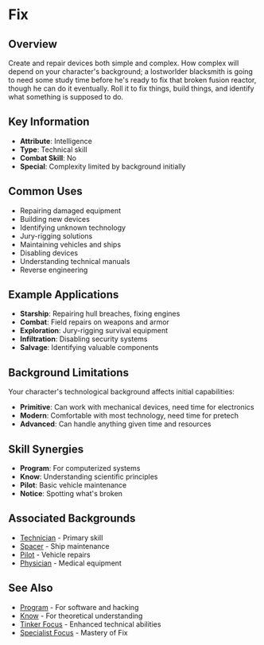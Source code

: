 # Fix

## Overview
Create and repair devices both simple and complex. How complex will depend on your character's background; a lostworlder blacksmith is going to need some study time before he's ready to fix that broken fusion reactor, though he can do it eventually. Roll it to fix things, build things, and identify what something is supposed to do.

## Key Information
- **Attribute**: Intelligence
- **Type**: Technical skill
- **Combat Skill**: No
- **Special**: Complexity limited by background initially

## Common Uses
- Repairing damaged equipment
- Building new devices
- Identifying unknown technology
- Jury-rigging solutions
- Maintaining vehicles and ships
- Disabling devices
- Understanding technical manuals
- Reverse engineering

## Example Applications
- **Starship**: Repairing hull breaches, fixing engines
- **Combat**: Field repairs on weapons and armor
- **Exploration**: Jury-rigging survival equipment
- **Infiltration**: Disabling security systems
- **Salvage**: Identifying valuable components

## Background Limitations
Your character's technological background affects initial capabilities:
- **Primitive**: Can work with mechanical devices, need time for electronics
- **Modern**: Comfortable with most technology, need time for pretech
- **Advanced**: Can handle anything given time and resources

## Skill Synergies
- **Program**: For computerized systems
- **Know**: Understanding scientific principles
- **Pilot**: Basic vehicle maintenance
- **Notice**: Spotting what's broken

## Associated Backgrounds
- [Technician](../backgrounds/technician.md) - Primary skill
- [Spacer](../backgrounds/spacer.md) - Ship maintenance
- [Pilot](../backgrounds/pilot.md) - Vehicle repairs
- [Physician](../backgrounds/physician.md) - Medical equipment

## See Also
- [Program](program.md) - For software and hacking
- [Know](know.md) - For theoretical understanding
- [Tinker Focus](../foci/non-combat/tinker.md) - Enhanced technical abilities
- [Specialist Focus](../foci/non-combat/specialist.md) - Mastery of Fix